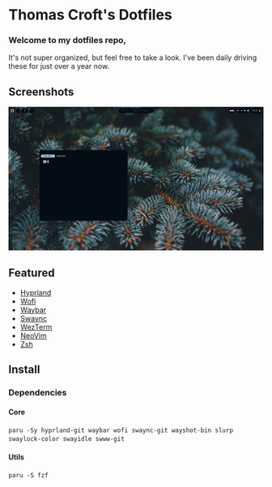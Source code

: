 # Thomas Croft's Dotfiles

### Welcome to my dotfiles repo,

It's not super organized, but feel free to take a look. I've been daily driving these for just over a year now.

## Screenshots
![preview](https://raw.githubusercontent.com/thomascft/dotfiles/winter_rice/preview.png)

## Featured
- [Hyprland](https://github.com/hyprwm/Hyprland)
- [Wofi](https://hg.sr.ht/~scoopta/wofi)
- [Waybar](https://github.com/Alexays/Waybar)
- [Swaync](https://github.com/ErikReider/SwayNotificationCenter)
- [WezTerm](https://github.com/wez/wezterm)
- [NeoVim](https://neovim.io)
- [Zsh](https://www.zsh.org/)

## Install

### Dependencies

#### Core

`paru -Sy hyprland-git waybar wofi swaync-git wayshot-bin slurp swaylock-color swayidle swww-git`

#### Utils

`paru -S fzf`
